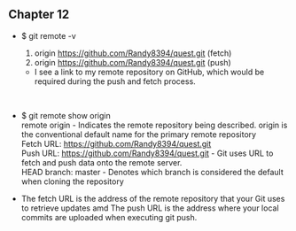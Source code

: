 ## Chapter 12

- $ git remote -v
  1. origin  https://github.com/Randy8394/quest.git (fetch)
  2. origin  https://github.com/Randy8394/quest.git (push)

  * I see a link to my remote repository on GitHub, which would be required during the push and fetch process.

<br> 

- $ git remote show origin <br>
  remote origin - Indicates the remote repository being described. origin is the conventional default name for the primary remote repository <br> 
  Fetch URL: https://github.com/Randy8394/quest.git <br>
  Push  URL: https://github.com/Randy8394/quest.git  - Git uses URL to fetch and push data onto the remote server.<br> 
  HEAD branch: master - Denotes which branch is considered the default when cloning the repository<br>


- The fetch URL is the address of the remote repository that your Git uses to retrieve updates amd The push URL is the address where your local commits are uploaded when executing git push.

